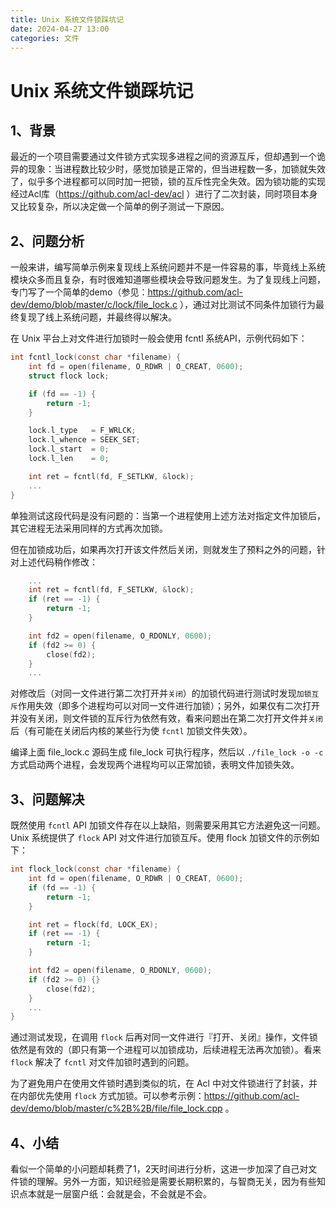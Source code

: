 ```yaml
---
title: Unix 系统文件锁踩坑记
date: 2024-04-27 13:00
categories: 文件
---
```


# Unix 系统文件锁踩坑记
## 1、背景

最近的一个项目需要通过文件锁方式实现多进程之间的资源互斥，但却遇到一个诡异的现象：当进程数比较少时，感觉加锁是正常的，但当进程数一多，加锁就失效了，似乎多个进程都可以同时加一把锁，锁的互斥性完全失效。因为锁功能的实现经过Acl库（https://github.com/acl-dev/acl ）进行了二次封装，同时项目本身又比较复杂，所以决定做一个简单的例子测试一下原因。

## 2、问题分析

一般来讲，编写简单示例来复现线上系统问题并不是一件容易的事，毕竟线上系统模块众多而且复杂，有时很难知道哪些模块会导致问题发生。为了复现线上问题，专门写了一个简单的demo（参见：https://github.com/acl-dev/demo/blob/master/c/lock/file_lock.c ），通过对比测试不同条件加锁行为最终复现了线上系统问题，并最终得以解决。

在 Unix 平台上对文件进行加锁时一般会使用 fcntl 系统API，示例代码如下：

```c
int fcntl_lock(const char *filename) {
	int fd = open(filename, O_RDWR | O_CREAT, 0600);
	struct flock lock;

	if (fd == -1) {
		return -1;
	}

	lock.l_type   = F_WRLCK;
	lock.l_whence = SEEK_SET;
	lock.l_start  = 0;
	lock.l_len    = 0;

	int ret = fcntl(fd, F_SETLKW, &lock);
	...
}
```

单独测试这段代码是没有问题的：当第一个进程使用上述方法对指定文件加锁后，其它进程无法采用同样的方式再次加锁。

但在加锁成功后，如果再次打开该文件然后关闭，则就发生了预料之外的问题，针对上述代码稍作修改：

```c
	...
	int ret = fcntl(fd, F_SETLKW, &lock);
	if (ret == -1) {
		return -1;
	}

	int fd2 = open(filename, O_RDONLY, 0600);
	if (fd2 >= 0) {
		close(fd2);
	}
	...
```

对修改后（对同一文件进行第二次打开并`关闭`）的加锁代码进行测试时发现`加锁互斥`作用失效（即多个进程均可以对同一文件进行加锁）；另外，如果仅有二次打开并没有关闭，则文件锁的互斥行为依然有效，看来问题出在第二次打开文件并`关闭`后（有可能在关闭后内核的某些行为使 `fcntl` 加锁文件失效）。

编译上面 file_lock.c 源码生成 file_lock 可执行程序，然后以 `./file_lock -o -c` 方式启动两个进程，会发现两个进程均可以正常加锁，表明文件加锁失效。

## 3、问题解决

既然使用 `fcntl` API 加锁文件存在以上缺陷，则需要采用其它方法避免这一问题。Unix 系统提供了 `flock` API 对文件进行加锁互斥。使用 flock 加锁文件的示例如下：

```c
int flock_lock(const char *filename) {
	int fd = open(filename, O_RDWR | O_CREAT, 0600);
	if (fd == -1) {
		return -1;
	}

	int ret = flock(fd, LOCK_EX);
	if (ret == -1) {
		return -1;
	}

	int fd2 = open(filename, O_RDONLY, 0600);
	if (fd2 >= 0) {}
		close(fd2);
	}
	...
}
```

通过测试发现，在调用 `flock` 后再对同一文件进行『打开、关闭』操作，文件锁依然是有效的（即只有第一个进程可以加锁成功，后续进程无法再次加锁）。看来 `flock` 解决了 `fcntl` 对文件加锁时遇到的问题。

为了避免用户在使用文件锁时遇到类似的坑，在 Acl 中对文件锁进行了封装，并在内部优先使用 `flock` 方式加锁。可以参考示例：https://github.com/acl-dev/demo/blob/master/c%2B%2B/file/file_lock.cpp 。

## 4、小结

看似一个简单的小问题却耗费了1，2天时间进行分析，这进一步加深了自己对文件锁的理解。另外一方面，知识经验是需要长期积累的，与智商无关，因为有些知识点本就是一层窗户纸：会就是会，不会就是不会。